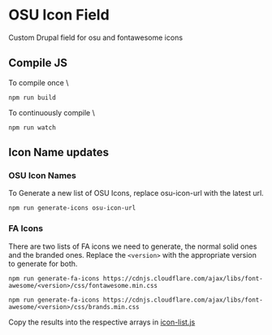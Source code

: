 # OSU Icon Field

Custom Drupal field for osu and fontawesome icons

## Compile JS

To compile once \

```shell
npm run build
```

To continuously compile \

```shell
npm run watch
```

## Icon Name updates

### OSU Icon Names

To Generate a new list of OSU Icons, replace osu-icon-url with the latest url.

```shell
npm run generate-icons osu-icon-url
```

### FA Icons

There are two lists of FA icons we need to generate, the normal solid ones and the branded ones. Replace the 
`<version>` with the appropriate version to generate for both.

```shell
npm run generate-fa-icons https://cdnjs.cloudflare.com/ajax/libs/font-awesome/<version>/css/fontawesome.min.css
```

```shell
npm run generate-fa-icons https://cdnjs.cloudflare.com/ajax/libs/font-awesome/<version>/css/brands.min.css
```

Copy the results into the respective arrays in [icon-list.js](js/icon-list.js)
